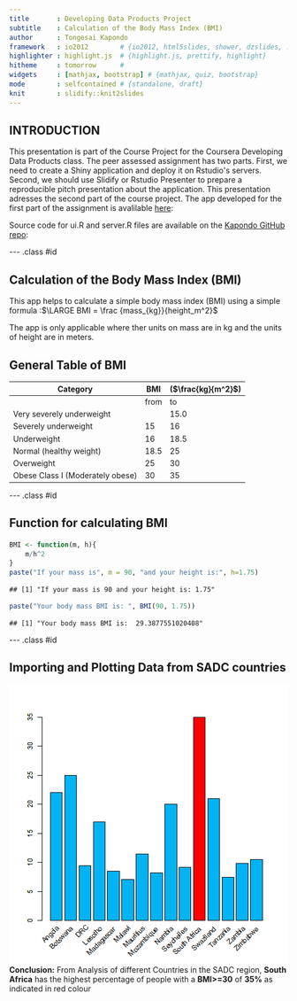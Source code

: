 ```yaml
---
title       : Developing Data Products Project
subtitle    : Calculation of the Body Mass Index (BMI)
author      : Tongesai Kapondo 
framework   : io2012        # {io2012, html5slides, shower, dzslides, ...}
highlighter : highlight.js  # {highlight.js, prettify, highlight}
hitheme     : tomorrow      # 
widgets     : [mathjax, bootstrap] # {mathjax, quiz, bootstrap}
mode        : selfcontained # {standalone, draft}
knit        : slidify::knit2slides
---
```



## INTRODUCTION
This presentation is part of the Course Project for the Coursera Developing Data Products class. The peer assessed assignment has two parts. First, we need to create a Shiny application and deploy it on Rstudio's servers. Second, we should use Slidify or Rstudio Presenter to prepare a reproducible pitch presentation about the application. This presentation adresses the second part of the course project.
The app developed for the first part of the assignment is avalilable [here](https://kapondot.shinyapps.io/DevelopingDataProjects/):

Source code for ui.R and server.R files are available on the [Kapondo GitHub repo](https://github.com/Kapondo/Dataproducts):


--- .class #id 

## Calculation of the Body Mass Index (BMI)

This app helps to calculate a simple body mass index (BMI) using a simple formula :$\LARGE BMI = \frac {mass_{kg}}{height_m^2}$

The app is only applicable where ther units on mass are in kg and the units of height are in meters.


## General Table of BMI 

Category |	BMI |($\frac{kg}{m^2}$) 
---------|-------|-----------------
          | from | to
Very severely underweight |  	|15.0
Severely underweight    |15	    |16
Underweight	|16	| 18.5
Normal (healthy weight) |	18.5 |	25
Overweight	| 25 |	30
Obese Class I (Moderately obese) |	30 |	35


--- .class #id

## Function for calculating BMI


```r
BMI <- function(m, h){
    m/h^2
}
paste("If your mass is", m = 90, "and your height is:", h=1.75)
```

```
## [1] "If your mass is 90 and your height is: 1.75"
```

```r
paste("Your body mass BMI is: ", BMI(90, 1.75))
```

```
## [1] "Your body mass BMI is:  29.3877551020408"
```

--- .class #id

## Importing and Plotting Data from SADC countries
![plot of chunk set-options](assets/fig/set-options-1.png)
**Conclusion:** From Analysis of different Countries in the SADC region, **South Africa** has the highest percentage of people with a **BMI>=30** of **35%** as indicated in red colour
